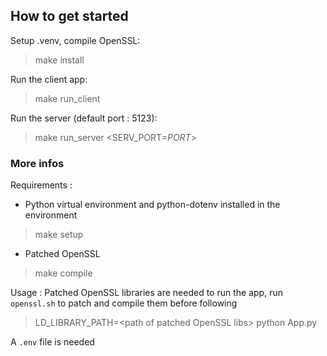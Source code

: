 ## How to get started
Setup .venv, compile OpenSSL:
> make install  

Run the client app:  
> make run_client

Run the server (default port : 5123):
> make run_server <SERV_PORT=_PORT_>

### More infos
Requirements :
- Python virtual environment and python-dotenv installed in the environment  
> make setup  

- Patched OpenSSL  
> make compile

Usage :
Patched OpenSSL libraries are needed to run the app, run `openssl.sh` to patch and compile them before following  
> LD_LIBRARY_PATH=\<path of patched OpenSSL libs\> python App.py

A `.env` file is needed